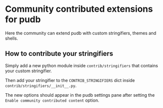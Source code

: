 # Community contributed extensions for pudb

Here the community can extend pudb with custom stringifiers, themes and shells.


## How to contribute your stringifiers

Simply add a new python module inside `contrib/stringifiers` that contains your custom stringifier.

Then add your stringifier to the `CONTRIB_STRINGIFIERS` dict inside
`contrib/stringifiers/__init__.py`.

The new options should appear in the pudb settings pane after setting the `Enable community contributed content` option.
